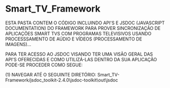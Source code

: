 # Smart_TV_Framework

ESTA PASTA CONTEM O CÓDIGO INCLUINDO API'S E JSDOC (JAVASCRIPT DOCUMENTATION) DO FRAMEWORK PARA PROVER SINCRONIZAÇÃO DE APLICAÇÕES SMART TVS COM PROGRAMAS TELEVISIVOS USANDO PROCESSSAMENTO DE AÚDIO E VÍDEOS (PROCESSAMENTO DE IMAGENS)...

PARA TER ACESSO AO JSDOC VISANDO TER UMA VISÃO GERAL DAS API'S OFERECIDAS E COMO UTILIZÁ-LAS DENTRO DA SUA APLICAÇÃO PODE-SE PROCEDER COMO SEGUE:

(1) NAVEGAR ATÉ O SEGUINTE DIRETÓRIO: Smart_TV-Framework/jsdoc_toolkit-2.4.0\jsdoc-toolkit\out\jsdoc
